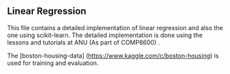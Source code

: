 ## Linear Regression 

This file contains a detailed implementation of linear regression and also the one using scikit-learn. The detailed implementation is done using the lessons and tutorials at ANU (As part of COMP8600) .

The [boston-housing-data] (https://www.kaggle.com/c/boston-housing) is used for training and evaluation. 

